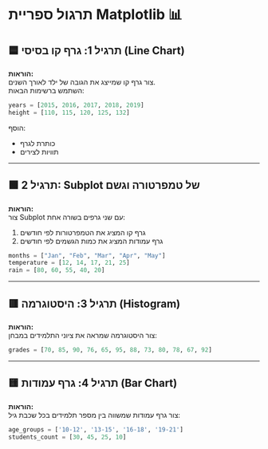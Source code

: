
# תרגול ספריית Matplotlib 📊

## 🟦 תרגיל 1: גרף קו בסיסי (Line Chart)
**הוראות:**  
צור גרף קו שמייצג את הגובה של ילד לאורך השנים.  
השתמש ברשימות הבאות:

```python
years = [2015, 2016, 2017, 2018, 2019]
height = [110, 115, 120, 125, 132]
```

הוסף:
- כותרת לגרף
- תוויות לצירים

---

## 🟩 תרגיל 2: Subplot של טמפרטורה וגשם
**הוראות:**  
צור Subplot עם שני גרפים בשורה אחת:
1. גרף קו המציג את הטמפרטורות לפי חודשים
2. גרף עמודות המציג את כמות הגשמים לפי חודשים

```python
months = ["Jan", "Feb", "Mar", "Apr", "May"]
temperature = [12, 14, 17, 21, 25]
rain = [80, 60, 55, 40, 20]
```

---

## 🟥 תרגיל 3: היסטוגרמה (Histogram)
**הוראות:**  
צור היסטוגרמה שמראה את ציוני התלמידים במבחן:

```python
grades = [70, 85, 90, 76, 65, 95, 88, 73, 80, 78, 67, 92]
```

---

## 🟨 תרגיל 4: גרף עמודות (Bar Chart)
**הוראות:**  
צור גרף עמודות שמשווה בין מספר תלמידים בכל שכבת גיל:

```python
age_groups = ['10-12', '13-15', '16-18', '19-21']
students_count = [30, 45, 25, 10]
```
